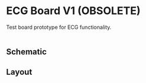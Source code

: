 # ECG Board V1 (OBSOLETE)
Test board prototype for ECG functionality.
<br><br>

## Schematic


## Layout



